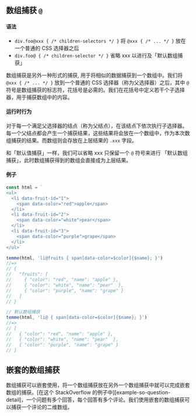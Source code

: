 ## 数组捕获 `@`

#### 语法

- `div.foo@xxx { /* children-selectors */ }` 将 `@xxx { /* ... */ }` 放在一个普通的 CSS 选择器之后
- `div.foo@ { /* children-selector */ }` 省略 xxx 以进行及「默认数组捕获」

数组捕获是另外一种形式的捕获, 用于将相似的数据捕获到一个数组中。我们将 `@xxx { /* ... */ }` 放到一个普通的 CSS 选择器（称为父选择器）之后，其中 `@` 符号是数组捕获的标志符，花括号是必需的。我们在花括号中定义若干个子选择器，用于捕获数组中的内容。

#### 运行时行为

对于每一个满足父选择器的结点（称为父结点），在该结点下依次执行子选择器。每一个父结点都会产生一个捕获结果，这些结果将会放在一个数组中，作为本次数组捕获的结果。而数组则会存放在上层结果的 `.xxx` 字段。

和「默认值捕获」一样，我们可以省略 xxx 只保留一个 `@` 符号来进行 「默认数组捕获」，此时数组捕获得到的数组会直接成为上层结果。

#### 例子

```JavaScript
const html = `
<ul>
  <li data-fruit-id="1">
    <span data-color="red">apple</span>
  </li>
  <li data-fruit-id="2">
    <span data-color="white">pear</span>
  </li>
  <li data-fruit-id="3">
    <span data-color="purple">grape</span>
  </li>
</ul>`

temme(html, 'li@fruits { span[data-color=$color]{$name}; }')
//=>
// {
//   "fruits": [
//     { "color": "red", "name": "apple" },
//     { "color": "white", "name": "pear"  },
//     { "color": "purple", "name": "grape" }
//   ]
// }

// 默认数组捕获
temme(html, 'li@ { span[data-color=$color]{$name}; }')
//=>
// [
//   { "color": "red", "name": "apple" },
//   { "color": "white", "name": "pear"  },
//   { "color": "purple", "name": "grape" }
// ]
```

## 嵌套的数组捕获

数组捕获可以嵌套使用，将一个数组捕获放在另外一个数组捕获中就可以完成嵌套数组的捕获。[在这个 StackOverflow 的例子中][example-so-question-detail]，一个问题有多个回答，每个回答有多个评论。我们使用嵌套的数组捕获可以捕获一个评论的二维数组。
